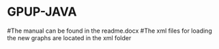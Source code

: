 # GPUP-JAVA
#The manual can be found in the readme.docx 
#The xml files for loading the new graphs are located in the xml folder

